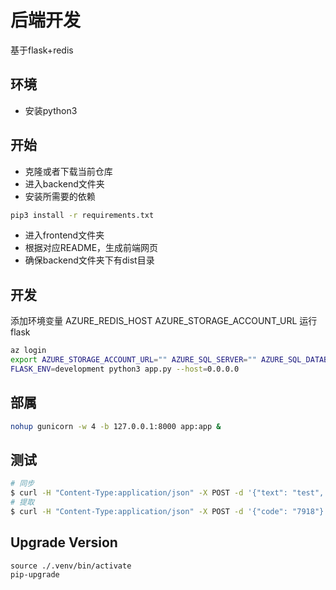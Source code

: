 # 后端开发

基于flask+redis

## 环境


- 安装python3


## 开始

 - 克隆或者下载当前仓库
 - 进入backend文件夹
 - 安装所需要的依赖

``` bash
pip3 install -r requirements.txt
```
- 进入frontend文件夹
- 根据对应README，生成前端网页
- 确保backend文件夹下有dist目录

## 开发
添加环境变量 AZURE_REDIS_HOST AZURE_STORAGE_ACCOUNT_URL
运行 flask
``` bash
az login
export AZURE_STORAGE_ACCOUNT_URL="" AZURE_SQL_SERVER="" AZURE_SQL_DATABASE=""
FLASK_ENV=development python3 app.py --host=0.0.0.0
```

## 部属

``` bash
nohup gunicorn -w 4 -b 127.0.0.1:8000 app:app &
```

## 测试

``` bash
# 同步
$ curl -H "Content-Type:application/json" -X POST -d '{"text": "test", "once": true}' http://127.0.0.1:5000/syncbackend/submit
# 提取
$ curl -H "Content-Type:application/json" -X POST -d '{"code": "7918"}' http://127.0.0.1:5000/syncbackend/extract
```

## Upgrade Version
```
source ./.venv/bin/activate
pip-upgrade
```